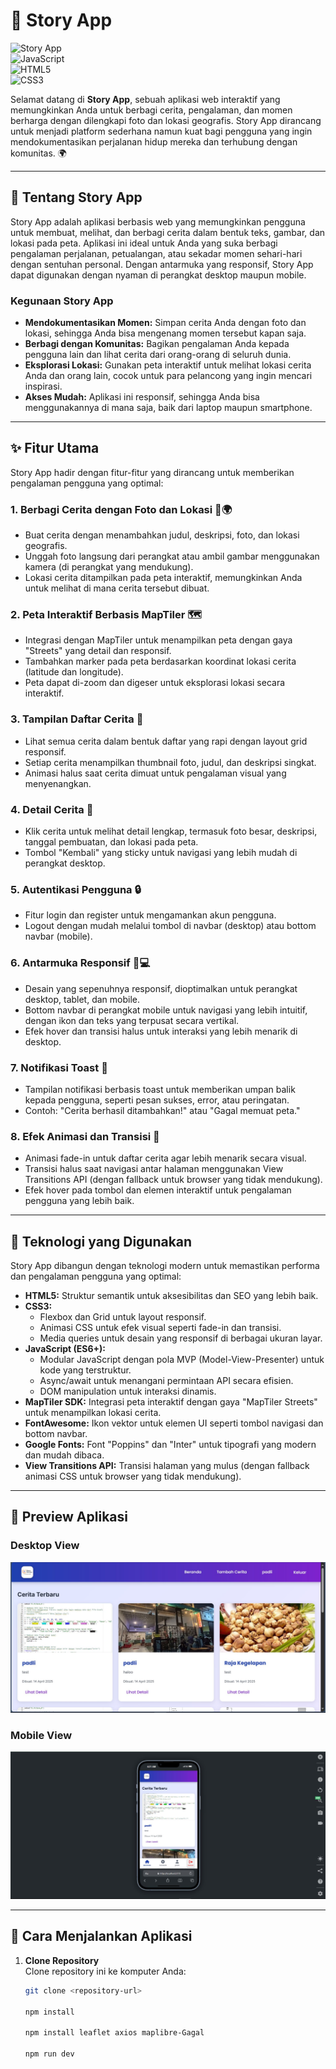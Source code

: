 # 📖 Story App

![Story App](https://img.shields.io/badge/Story%20App-v1.0-blueviolet?style=for-the-badge)  
![JavaScript](https://img.shields.io/badge/JavaScript-ES6+-yellow?style=flat-square&logo=javascript)  
![HTML5](https://img.shields.io/badge/HTML5-Semantics-orange?style=flat-square&logo=html5)  
![CSS3](https://img.shields.io/badge/CSS3-Flexbox%20|%20Grid-blue?style=flat-square&logo=css3)  

Selamat datang di **Story App**, sebuah aplikasi web interaktif yang memungkinkan Anda untuk berbagi cerita, pengalaman, dan momen berharga dengan dilengkapi foto dan lokasi geografis. Story App dirancang untuk menjadi platform sederhana namun kuat bagi pengguna yang ingin mendokumentasikan perjalanan hidup mereka dan terhubung dengan komunitas. 🌍

---

## 🎯 Tentang Story App

Story App adalah aplikasi berbasis web yang memungkinkan pengguna untuk membuat, melihat, dan berbagi cerita dalam bentuk teks, gambar, dan lokasi pada peta. Aplikasi ini ideal untuk Anda yang suka berbagi pengalaman perjalanan, petualangan, atau sekadar momen sehari-hari dengan sentuhan personal. Dengan antarmuka yang responsif, Story App dapat digunakan dengan nyaman di perangkat desktop maupun mobile.

### **Kegunaan Story App**
- **Mendokumentasikan Momen:** Simpan cerita Anda dengan foto dan lokasi, sehingga Anda bisa mengenang momen tersebut kapan saja.
- **Berbagi dengan Komunitas:** Bagikan pengalaman Anda kepada pengguna lain dan lihat cerita dari orang-orang di seluruh dunia.
- **Eksplorasi Lokasi:** Gunakan peta interaktif untuk melihat lokasi cerita Anda dan orang lain, cocok untuk para pelancong yang ingin mencari inspirasi.
- **Akses Mudah:** Aplikasi ini responsif, sehingga Anda bisa menggunakannya di mana saja, baik dari laptop maupun smartphone.

---

## ✨ Fitur Utama

Story App hadir dengan fitur-fitur yang dirancang untuk memberikan pengalaman pengguna yang optimal:

### 1. **Berbagi Cerita dengan Foto dan Lokasi** 📸🌍
- Buat cerita dengan menambahkan judul, deskripsi, foto, dan lokasi geografis.
- Unggah foto langsung dari perangkat atau ambil gambar menggunakan kamera (di perangkat yang mendukung).
- Lokasi cerita ditampilkan pada peta interaktif, memungkinkan Anda untuk melihat di mana cerita tersebut dibuat.

### 2. **Peta Interaktif Berbasis MapTiler** 🗺️
- Integrasi dengan MapTiler untuk menampilkan peta dengan gaya "Streets" yang detail dan responsif.
- Tambahkan marker pada peta berdasarkan koordinat lokasi cerita (latitude dan longitude).
- Peta dapat di-zoom dan digeser untuk eksplorasi lokasi secara interaktif.

### 3. **Tampilan Daftar Cerita** 📜
- Lihat semua cerita dalam bentuk daftar yang rapi dengan layout grid responsif.
- Setiap cerita menampilkan thumbnail foto, judul, dan deskripsi singkat.
- Animasi halus saat cerita dimuat untuk pengalaman visual yang menyenangkan.

### 4. **Detail Cerita** 📝
- Klik cerita untuk melihat detail lengkap, termasuk foto besar, deskripsi, tanggal pembuatan, dan lokasi pada peta.
- Tombol "Kembali" yang sticky untuk navigasi yang lebih mudah di perangkat desktop.

### 5. **Autentikasi Pengguna** 🔒
- Fitur login dan register untuk mengamankan akun pengguna.
- Logout dengan mudah melalui tombol di navbar (desktop) atau bottom navbar (mobile).

### 6. **Antarmuka Responsif** 📱💻
- Desain yang sepenuhnya responsif, dioptimalkan untuk perangkat desktop, tablet, dan mobile.
- Bottom navbar di perangkat mobile untuk navigasi yang lebih intuitif, dengan ikon dan teks yang terpusat secara vertikal.
- Efek hover dan transisi halus untuk interaksi yang lebih menarik di desktop.

### 7. **Notifikasi Toast** 🔔
- Tampilan notifikasi berbasis toast untuk memberikan umpan balik kepada pengguna, seperti pesan sukses, error, atau peringatan.
- Contoh: "Cerita berhasil ditambahkan!" atau "Gagal memuat peta."

### 8. **Efek Animasi dan Transisi** 🌟
- Animasi fade-in untuk daftar cerita agar lebih menarik secara visual.
- Transisi halus saat navigasi antar halaman menggunakan View Transitions API (dengan fallback untuk browser yang tidak mendukung).
- Efek hover pada tombol dan elemen interaktif untuk pengalaman pengguna yang lebih baik.

---

## 🚀 Teknologi yang Digunakan

Story App dibangun dengan teknologi modern untuk memastikan performa dan pengalaman pengguna yang optimal:

- **HTML5:** Struktur semantik untuk aksesibilitas dan SEO yang lebih baik.
- **CSS3:** 
  - Flexbox dan Grid untuk layout responsif.
  - Animasi CSS untuk efek visual seperti fade-in dan transisi.
  - Media queries untuk desain yang responsif di berbagai ukuran layar.
- **JavaScript (ES6+):**
  - Modular JavaScript dengan pola MVP (Model-View-Presenter) untuk kode yang terstruktur.
  - Async/await untuk menangani permintaan API secara efisien.
  - DOM manipulation untuk interaksi dinamis.
- **MapTiler SDK:** Integrasi peta interaktif dengan gaya "MapTiler Streets" untuk menampilkan lokasi cerita.
- **FontAwesome:** Ikon vektor untuk elemen UI seperti tombol navigasi dan bottom navbar.
- **Google Fonts:** Font "Poppins" dan "Inter" untuk tipografi yang modern dan mudah dibaca.
- **View Transitions API:** Transisi halaman yang mulus (dengan fallback animasi CSS untuk browser yang tidak mendukung).

---

## 📸 Preview Aplikasi

### **Desktop View**
![Story App Desktop Preview](./src/assets/screenshoot-dekstop.JPG)

### **Mobile View**
![Story App Mobile Preview](./src/assets/screenshoot-mobile.JPG)

---

## 🔧 Cara Menjalankan Aplikasi

1. **Clone Repository**  
   Clone repository ini ke komputer Anda:
   ```bash
   git clone <repository-url>

   npm install

   npm install leaflet axios maplibre-Gagal

   npm run dev